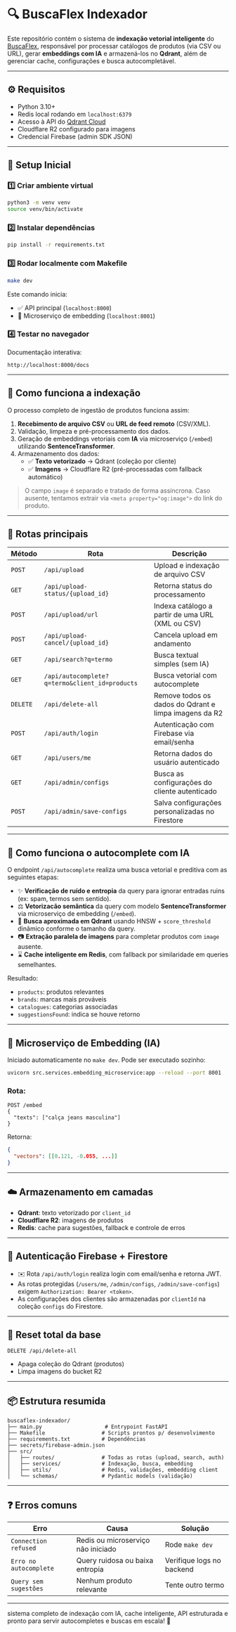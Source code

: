 # 🔍 BuscaFlex Indexador

Este repositório contém o sistema de **indexação vetorial inteligente** do [BuscaFlex](https://buscaflex.ai), responsável por processar catálogos de produtos (via CSV ou URL), gerar **embeddings com IA** e armazená-los no **Qdrant**, além de gerenciar cache, configurações e busca autocompletável.

---

## ⚙️ Requisitos

- Python 3.10+
- Redis local rodando em `localhost:6379`
- Acesso à API do [Qdrant Cloud](https://qdrant.tech/)
- Cloudflare R2 configurado para imagens
- Credencial Firebase (admin SDK JSON)

---

## 🚀 Setup Inicial

### 1️⃣ Criar ambiente virtual

```bash
python3 -m venv venv
source venv/bin/activate
```

### 2️⃣ Instalar dependências

```bash
pip install -r requirements.txt
```

### 3️⃣ Rodar localmente com Makefile

```bash
make dev
```

Este comando inicia:
- ✅ API principal (`localhost:8000`)
- 🧠 Microserviço de embedding (`localhost:8001`)

### 4️⃣ Testar no navegador

Documentação interativa:
```
http://localhost:8000/docs
```

---

## 🧠 Como funciona a indexação

O processo completo de ingestão de produtos funciona assim:

1. **Recebimento de arquivo CSV** ou **URL de feed remoto** (CSV/XML).
2. Validação, limpeza e pré-processamento dos dados.
3. Geração de embeddings vetoriais com **IA** via microserviço (`/embed`) utilizando **SentenceTransformer**.
4. Armazenamento dos dados:
   - ✅ **Texto vetorizado** → Qdrant (coleção por cliente)
   - ✅ **Imagens** → Cloudflare R2 (pré-processadas com fallback automático)

> O campo `image` é separado e tratado de forma assíncrona. Caso ausente, tentamos extrair via `<meta property="og:image">` do link do produto.

---

## 📢 Rotas principais

| Método | Rota | Descrição |
|--------|------|-----------|
| `POST` | `/api/upload` | Upload e indexação de arquivo CSV |
| `GET` | `/api/upload-status/{upload_id}` | Retorna status do processamento |
| `POST` | `/api/upload/url` | Indexa catálogo a partir de uma URL (XML ou CSV) |
| `POST` | `/api/upload-cancel/{upload_id}` | Cancela upload em andamento |
| `GET` | `/api/search?q=termo` | Busca textual simples (sem IA) |
| `GET` | `/api/autocomplete?q=termo&client_id=products` | Busca vetorial com autocomplete |
| `DELETE` | `/api/delete-all` | Remove todos os dados do Qdrant e limpa imagens da R2 |
| `POST` | `/api/auth/login` | Autenticação com Firebase via email/senha |
| `GET` | `/api/users/me` | Retorna dados do usuário autenticado |
| `GET` | `/api/admin/configs` | Busca as configurações do cliente autenticado |
| `POST` | `/api/admin/save-configs` | Salva configurações personalizadas no Firestore |

---

## 🧠 Como funciona o autocomplete com IA

O endpoint `/api/autocomplete` realiza uma busca vetorial e preditiva com as seguintes etapas:

- ✨ **Verificação de ruído e entropia** da query para ignorar entradas ruins (ex: spam, termos sem sentido).
- ⚖️ **Vetorizacão semântica** da query com modelo **SentenceTransformer** via microserviço de embedding (`/embed`).
- 🔎 **Busca aproximada em Qdrant** usando HNSW + `score_threshold` dinâmico conforme o tamanho da query.
- 📷 **Extração paralela de imagens** para completar produtos com `image` ausente.
- ⌛ **Cache inteligente em Redis**, com fallback por similaridade em queries semelhantes.

Resultado:
- `products`: produtos relevantes
- `brands`: marcas mais prováveis
- `catalogues`: categorias associadas
- `suggestionsFound`: indica se houve retorno

---

## 🧰 Microserviço de Embedding (IA)

Iniciado automaticamente no `make dev`. Pode ser executado sozinho:

```bash
uvicorn src.services.embedding_microservice:app --reload --port 8001
```

### Rota:
```http
POST /embed
{
  "texts": ["calça jeans masculina"]
}
```

Retorna:
```json
{
  "vectors": [[0.121, -0.055, ...]]
}
```

---

## ☁️ Armazenamento em camadas

- **Qdrant**: texto vetorizado por `client_id`
- **Cloudflare R2**: imagens de produtos
- **Redis**: cache para sugestões, fallback e controle de erros

---

## 🔐 Autenticação Firebase + Firestore

- ✉️ Rota `/api/auth/login` realiza login com email/senha e retorna JWT.
- As rotas protegidas (`/users/me`, `/admin/configs`, `/admin/save-configs`) exigem `Authorization: Bearer <token>`.
- As configurações dos clientes são armazenadas por `clientId` na coleção `configs` do Firestore.

---

## 🚜 Reset total da base

```http
DELETE /api/delete-all
```

- Apaga coleção do Qdrant (produtos)
- Limpa imagens do bucket R2

---

## 📦 Estrutura resumida

```
buscaflex-indexador/
├── main.py                    # Entrypoint FastAPI
├── Makefile                  # Scripts prontos p/ desenvolvimento
├── requirements.txt          # Dependências
├── secrets/firebase-admin.json
├── src/
│   ├── routes/               # Todas as rotas (upload, search, auth)
│   ├── services/             # Indexação, busca, embedding
│   ├── utils/                # Redis, validações, embedding client
│   └── schemas/              # Pydantic models (validação)
```

---

## ❓ Erros comuns

| Erro | Causa | Solução |
|------|-------|---------|
| `Connection refused` | Redis ou microserviço não iniciado | Rode `make dev` |
| `Erro no autocomplete` | Query ruidosa ou baixa entropia | Verifique logs no backend |
| `Query sem sugestões` | Nenhum produto relevante | Tente outro termo |

---
sistema completo de indexação com IA, cache inteligente, API estruturada e pronto para servir autocompletes e buscas em escala! 🚀
